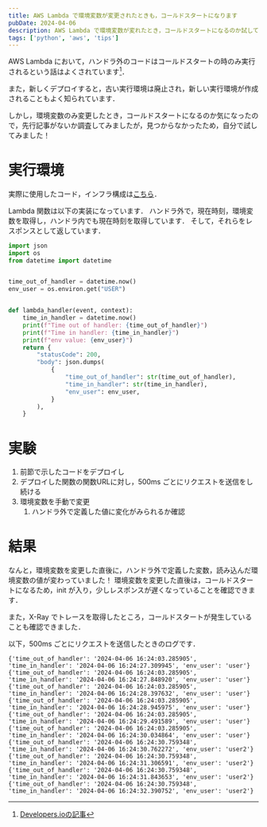```yaml
---
title: AWS Lambda で環境変数が変更されたときも，コールドスタートになります
pubDate: 2024-04-06
description: AWS Lambda で環境変数が変れたとき，コールドスタートになるのか試してみました．
tags: ['python', 'aws', 'tips']
---
```


AWS Lambda において，ハンドラ外のコードはコールドスタートの時のみ実行されるという話はよくされています[^1]．

また，新しくデプロイすると，古い実行環境は廃止され，新しい実行環境が作成されることもよく知られています．

しかし，環境変数のみ変更したとき，コールドスタートになるのか気になったので，先行記事がないか調査してみましたが，見つからなかったため，自分で試してみました！

[^1]: [Developers.ioの記事](https://dev.classmethod.jp/articles/lambda-outside-handler-running-first/)

# 実行環境

実際に使用したコード，インフラ構成は[こちら](https://github.com/vinyl-umbrella/playground/tree/main/cloud/lambda-cold-start)．

Lambda 関数は以下の実装になっています．
ハンドラ外で，現在時刻，環境変数を取得し，ハンドラ内でも現在時刻を取得しています．
そして，それらをレスポンスとして返しています．

```py main.py
import json
import os
from datetime import datetime


time_out_of_handler = datetime.now()
env_user = os.environ.get("USER")


def lambda_handler(event, context):
    time_in_handler = datetime.now()
    print(f"Time out of handler: {time_out_of_handler}")
    print(f"Time in handler: {time_in_handler}")
    print(f"env value: {env_user}")
    return {
        "statusCode": 200,
        "body": json.dumps(
            {
                "time_out_of_handler": str(time_out_of_handler),
                "time_in_handler": str(time_in_handler),
                "env_user": env_user,
            }
        ),
    }
```

# 実験

1. 前節で示したコードをデプロイし
2. デプロイした関数の関数URLに対し，500ms ごとにリクエストを送信をし続ける
3. 環境変数を手動で変更
   1. ハンドラ外で定義した値に変化がみられるか確認

# 結果

なんと，環境変数を変更した直後に，ハンドラ外で定義した変数，読み込んだ環境変数の値が変わっていました！
環境変数を変更した直後は，コールドスタートになるため，init が入り，少しレスポンスが遅くなっていることを確認できます．

また，X-Ray でトレースを取得したところ，コールドスタートが発生していることも確認できました．

以下，500ms ごとにリクエストを送信したときのログです．

```
{'time_out_of_handler': '2024-04-06 16:24:03.285905', 'time_in_handler': '2024-04-06 16:24:27.309945', 'env_user': 'user'}
{'time_out_of_handler': '2024-04-06 16:24:03.285905', 'time_in_handler': '2024-04-06 16:24:27.848920', 'env_user': 'user'}
{'time_out_of_handler': '2024-04-06 16:24:03.285905', 'time_in_handler': '2024-04-06 16:24:28.397632', 'env_user': 'user'}
{'time_out_of_handler': '2024-04-06 16:24:03.285905', 'time_in_handler': '2024-04-06 16:24:28.945975', 'env_user': 'user'}
{'time_out_of_handler': '2024-04-06 16:24:03.285905', 'time_in_handler': '2024-04-06 16:24:29.491589', 'env_user': 'user'}
{'time_out_of_handler': '2024-04-06 16:24:03.285905', 'time_in_handler': '2024-04-06 16:24:30.034864', 'env_user': 'user'}
{'time_out_of_handler': '2024-04-06 16:24:30.759348', 'time_in_handler': '2024-04-06 16:24:30.762272', 'env_user': 'user2'}
{'time_out_of_handler': '2024-04-06 16:24:30.759348', 'time_in_handler': '2024-04-06 16:24:31.306591', 'env_user': 'user2'}
{'time_out_of_handler': '2024-04-06 16:24:30.759348', 'time_in_handler': '2024-04-06 16:24:31.843653', 'env_user': 'user2'}
{'time_out_of_handler': '2024-04-06 16:24:30.759348', 'time_in_handler': '2024-04-06 16:24:32.390752', 'env_user': 'user2'}
```
